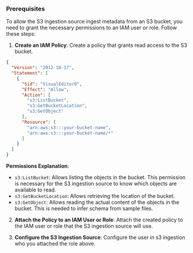 ### Prerequisites

To allow the S3 ingestion source ingest metadata from an S3 bucket, you need to grant the necessary permissions to an IAM user or role. Follow these steps:

1. **Create an IAM Policy**: Create a policy that grants read access to the S3 bucket.

```json
{
  "Version": "2012-10-17",
  "Statement": [
    {
      "Sid": "VisualEditor0",
      "Effect": "Allow",
      "Action": [
        "s3:ListBucket",
        "s3:GetBucketLocation",
        "s3:GetObject"
      ],
      "Resource": [
        "arn:aws:s3:::your-bucket-name",
        "arn:aws:s3:::your-bucket-name/*"
      ]
    }
  ]
}
```

**Permissions Explanation**:
- `s3:ListBucket`: Allows listing the objects in the bucket. This permission is necessary for the S3 ingestion source to know which objects are available to read.
- `s3:GetBucketLocation`: Allows retrieving the location of the bucket.
- `s3:GetObject`: Allows reading the actual content of the objects in the bucket. This is needed to infer schema from sample files.


2. **Attach the Policy to an IAM User or Role**: Attach the created policy to the IAM user or role that the S3 ingestion source will use.


3. **Configure the S3 Ingestion Source**: Configure the user in s3 ingestion who you attached the role above.
